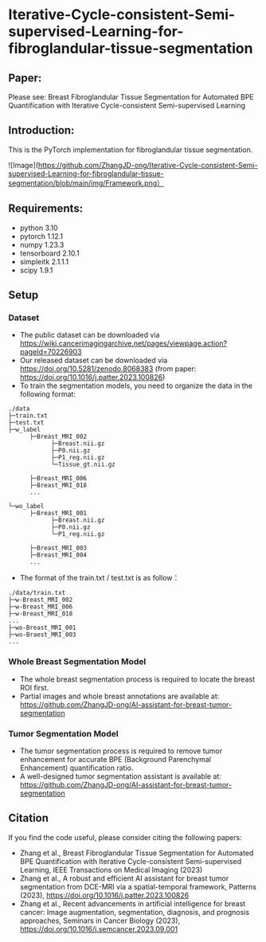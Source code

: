 # Iterative-Cycle-consistent-Semi-supervised-Learning-for-fibroglandular-tissue-segmentation

## Paper:
Please see: Breast Fibroglandular Tissue Segmentation for Automated BPE Quantification with Iterative Cycle-consistent Semi-supervised Learning

## Introduction:
This is the PyTorch implementation for fibroglandular tissue segmentation.

![Image](https://github.com/ZhangJD-ong/Iterative-Cycle-consistent-Semi-supervised-Learning-for-fibroglandular-tissue-segmentation/blob/main/img/Framework.png）

## Requirements:
* python 3.10
* pytorch 1.12.1
* numpy 1.23.3
* tensorboard 2.10.1
* simpleitk 2.1.1.1
* scipy 1.9.1

## Setup

### Dataset
* The public dataset can be downloaded via https://wiki.cancerimagingarchive.net/pages/viewpage.action?pageId=70226903
* Our released dataset can be downloaded via https://doi.org/10.5281/zenodo.8068383 (from paper: https://doi.org/10.1016/j.patter.2023.100826)
* To train the segmentation models, you need to organize the data in the following format:

```
./data
├─train.txt
├─test.txt
├─w_label
      ├─Breast_MRI_002
            ├─Breast.nii.gz
            ├─P0.nii.gz
            ├─P1_reg.nii.gz
            └─Tissue_gt.nii.gz

      ├─Breast_MRI_006
      ├─Breast_MRI_018
      ...

└─wo_label
      ├─Breast_MRI_001
            ├─Breast.nii.gz
            ├─P0.nii.gz
            └─P1_reg.nii.gz

      ├─Breast_MRI_003
      ├─Breast_MRI_004
      ...
```
* The format of the train.txt / test.txt is as follow：
```
./data/train.txt
├─w-Breast_MRI_002
├─w-Breast_MRI_006
├─w-Breast_MRI_018
...
├─wo-Breast_MRI_001
├─wo-Braest_MRI_003
...
```

### Whole Breast Segmentation Model
* The whole breast segmentation process is required to locate the breast ROI first.
* Partial images and whole breast annotations are available at: https://github.com/ZhangJD-ong/AI-assistant-for-breast-tumor-segmentation

### Tumor Segmentation Model
* The tumor segmentation process is required to remove tumor enhancement for accurate BPE (Background Parenchymal Enhancement) quantification ratio.
* A well-designed tumor segmentation assistant is available at: https://github.com/ZhangJD-ong/AI-assistant-for-breast-tumor-segmentation

## Citation
If you find the code useful, please consider citing the following papers:
* Zhang et al., Breast Fibroglandular Tissue Segmentation for Automated BPE Quantification with Iterative Cycle-consistent Semi-supervised Learning, IEEE Transactions on Medical Imaging (2023)
* Zhang et al., A robust and efficient AI assistant for breast tumor segmentation from DCE-MRI via a spatial-temporal framework, Patterns (2023), https://doi.org/10.1016/j.patter.2023.100826
* Zhang et al., Recent advancements in artificial intelligence for breast cancer: Image augmentation, segmentation, diagnosis, and prognosis approaches, Seminars in Cancer Biology (2023), https://doi.org/10.1016/j.semcancer.2023.09.001

